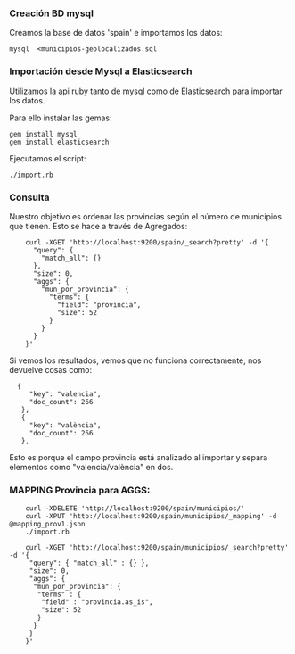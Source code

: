 ### Creación BD mysql
Creamos la base de datos 'spain' e importamos los datos:
```
mysql  <municipios-geolocalizados.sql
```

### Importación desde Mysql a Elasticsearch
Utilizamos la api ruby tanto de mysql como de Elasticsearch para importar los datos.

Para ello instalar las gemas:

```
gem install mysql
gem install elasticsearch
```

Ejecutamos el script:
```
./import.rb
```

### Consulta
Nuestro objetivo es ordenar las provincias según el número de municipios que tienen.
Esto se hace a través de Agregados:

```
    curl -XGET 'http://localhost:9200/spain/_search?pretty' -d '{
      "query": {
        "match_all": {}
      },
      "size": 0,
      "aggs": {
        "mun_por_provincia": {
          "terms": {
            "field": "provincia",
            "size": 52
          }
        }
      }
    }'
```


Si vemos los resultados, vemos que no funciona correctamente, nos devuelve cosas como:

```
  {
     "key": "valencia",
     "doc_count": 266
   },
   {
     "key": "valència",
     "doc_count": 266
   },
```

Esto es porque el campo provincia está analizado al importar y separa elementos como "valencia/valència" en dos.

### MAPPING Provincia para AGGS:
```
    curl -XDELETE 'http://localhost:9200/spain/municipios/'
    curl -XPUT 'http://localhost:9200/spain/municipios/_mapping' -d @mapping_prov1.json
    ./import.rb
```

```
    curl -XGET 'http://localhost:9200/spain/municipios/_search?pretty' -d '{
     "query": { "match_all" : {} },
     "size": 0,
     "aggs": {
      "mun_por_provincia": {
       "terms" : {
        "field" : "provincia.as_is",
        "size": 52
       }
      }
     }
    }'
```
